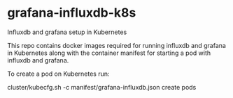 grafana-influxdb-k8s
====================

Influxdb and grafana setup in Kubernetes

This repo contains docker images required for running influxdb and grafana in Kubernetes along with the container manifest for starting a pod with influxdb and grafana.

To create a pod on Kubernetes run:

cluster/kubecfg.sh -c manifest/grafana-influxdb.json create pods
